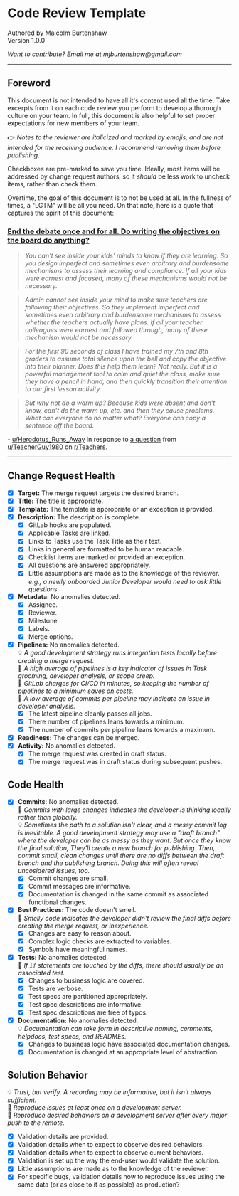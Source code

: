 # Code Review Template
  
Authored by Malcolm Burtenshaw  
Version 1.0.0

_Want to contribute? Email me at mjburtenshaw@gmail.com_

---

## Foreword

This document is not intended to have all it's content used all the time. Take excerpts from it on each code review you perform to develop a thorough culture on your team. In full, this document is also helpful to set proper expectations for new members of your team.

👉 _Notes to the reviewer are italicized and marked by emojis, and are not intended for the receiving audience. I recommend removing them before publishing._

Checkboxes are pre-marked to save you time. Ideally, most items will be addressed by change request authors, so it _should_ be less work to uncheck items, rather than check them.

Overtime, the goal of this document is to not be used at all. In the fullness of times, a "LGTM" will be all you need. On that note, here is a quote that captures the spirit of this document:

 ### [End the debate once and for all. Do writing the objectives on the board do anything?](https://www.reddit.com/r/Teachers/comments/10vq3sn/end_the_debate_once_and_for_all_do_writing_the/j7iz4g1/?context=3)

> _You can't see inside your kids' minds to know if they are learning. So you design imperfect and sometimes even arbitrary and burdensome mechanisms to assess their learning and compliance. If all your kids were earnest and focused, many of these mechanisms would not be necessary._

> _Admin cannot see inside your mind to make sure teachers are following their objectives. So they implement imperfect and sometimes even arbitrary and burdensome mechanisms to assess whether the teachers actually have plans. If all your teacher colleagues were earnest and followed through, many of these mechanism would not be necessary._

> _For the first 90 seconds of class I have trained my 7th and 8th graders to assume total silence upon the bell and copy the objective into their planner. Does this help them learn? Not really. But it is a powerful management tool to calm and quiet the class, make sure they have a pencil in hand, and then quickly transition their attention to our first lesson activity._

> _But why not do a warm up? Because kids were absent and don't know, can't do the warm up, etc. and then they cause problems. What can everyone do no matter what? Everyone can copy a sentence off the board._

\- [u/Herodotus_Runs_Away](https://www.reddit.com/user/Herodotus_Runs_Away/) in response to [a question](https://www.reddit.com/r/Teachers/comments/10vq3sn/end_the_debate_once_and_for_all_do_writing_the/j7iz4g1/?context=3) from [u/TeacherGuy1980](https://www.reddit.com/user/TeacherGuy1980/) on [r/Teachers](https://www.reddit.com/r/Teachers/).

---

## Change Request Health

- [x] **Target:** The merge request targets the desired branch.
- [x] **Title:** The title is appropriate.
- [x] **Template:** The template is appropriate or an exception is provided.
- [x] **Description:** The description is complete.
    - [x] GitLab hooks are populated.
    - [x] Applicable Tasks are linked.
    - [x] Links to Tasks use the Task Title as their text.
    - [x] Links in general are formatted to be human readable.
    - [x] Checklist items are marked or provided an exception.
    - [x] All questions are answered appropriately.
    - [x] Little assumptions are made as to the knowledge of the reviewer.  
    _e.g., a newly onboarded Junior Developer would need to ask little questions._
- [x] **Metadata:** No anomalies detected.
    - [x] Assignee.
    - [x] Reviewer.
    - [x] Milestone.
    - [x] Labels.
    - [x] Merge options.
- [x] **Pipelines:** No anomalies detected.  
    💡 _A good development strategy runs integration tests locally before creating a merge request._  
    🏫 _A high average of pipelines is a key indicator of issues in Task grooming, developer analysis, or scope creep._  
    💸 _GitLab charges for CI/CD in minutes, so keeping the number of pipelines to a minimum saves on costs._  
    🏫 _A low average of commits per pipeline may indicate an issue in developer analysis._
    - [x] The latest pipeline cleanly passes all jobs.
    - [x] There number of pipelines leans towards a minimum.
    - [x] The number of commits per pipeline leans towards a maximum.
- [x] **Readiness:** The changes can be merged.
- [x] **Activity:** No anomalies detected.
    - [x] The merge request was created in draft status.
    - [x] The merge request was in draft status during subsequent pushes.

## Code Health

- [x] **Commits**: No anomalies detected.  
    🏫 _Commits with large changes indicates the developer is thinking locally rather than globally._  
    💡 _Sometimes the path to a solution isn't clear, and a messy commit log is inevitable. A good development strategy may use a "draft branch" where the developer can be as messy as they want. But once they know the final solution, They'll create a new branch for publishing. Then, commit small, clean changes until there are no diffs between the draft branch and the publishing branch. Doing this will often reveal uncosidered issues, too._
    - [x] Commit changes are small.
    - [x] Commit messages are informative.
    - [x] Documentation is changed in the same commit as associated functional changes.
- [x] **Best Practices:** The code doesn't smell.  
    🏫 _Smelly code indicates the developer didn't review the final diffs before creating the merge request, or inexperience._
    - [x] Changes are easy to reason about.
    - [x] Complex logic checks are extracted to variables.
    - [x] Symbols have meaningful names.
- [x] **Tests:** No anomalies detected.  
    🏫 _If `if` statements are touched by the diffs, there should usually be an associated test._
    - [x] Changes to business logic are covered.
    - [x] Tests are verbose.
    - [x] Test specs are partitioned appropriately.
    - [x] Test spec descriptions are informative.
    - [x] Test spec descriptions are free of typos.
- [x] **Documentation:** No anomalies detected.  
    💡 _Documentation can take form in descriptive naming, comments, helpdocs, test specs, and READMEs._
    - [x] Changes to business logic have associated documentation changes.
    - [x] Documentation is changed at an appropriate level of abstraction.

## Solution Behavior

💡 _Trust, but verify. A recording may be informative, but it isn't always sufficient._  
🛑 _Reproduce issues at least once on a development server._  
🛑 _Reproduce desired behaviors on a development server after every major push to the remote._

- [x] Validation details are provided.
- [x] Validation details when to expect to observe desired behaviors.
- [x] Validation details when to expect to observe current behaviors.
- [x] Validation is set up the way the end-user would validate the solution.
- [x] Little assumptions are made as to the knowledge of the reviewer.
- [x] For specific bugs, validation details how to reproduce issues using the same data (or as close to it as possible) as production?
